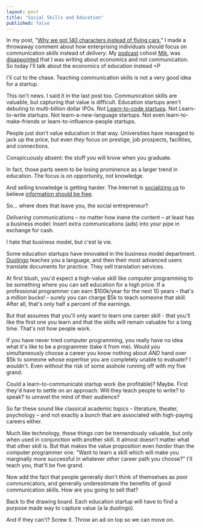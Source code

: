 ```yaml
---
layout: post
title: "Social Skills and Education"
published: false
---
```


In my post, "[Why we got 140 characters instead of flying cars][flying cars]," I made a throwaway comment about how enterprising individuals should focus on communication *skills* instead of *delivery*. My [podcast][bizvsdev] cohost [Mik][mik], was [disappointed][miks post] that I was writing about economics and not communication. So today I'll talk about the economics of education instead =P

I'll cut to the chase. Teaching communication skills is not a very good idea for a startup. 

This isn't news. I said it in the last post too. Communication skills are valuable, but capturing that value is difficult. Education startups aren't debuting to multi-billion dollar IPOs. Not [Learn-to-code startups][kahn academy]. Not Learn-to-write startups. Not learn-a-new-language startups. Not even learn-to-make-friends or learn-to-influence-people startups.

People just don't value education in that way. Universities have managed to jack up the price, but even *they* focus on prestige, job prospects, facilities, and connections.

Conspicuously absent: the stuff you will know when you graduate.

In fact, those parts seem to be losing prominence as a larger trend in education. The focus is on opportunity, not knowledge.

And selling knowledge is getting harder. The Internet is [socializing us][melting asphalt] to believe [information should be free][information wants to be free].

So… where does that leave you, the social entrepreneur?

*Delivering* communications – no matter how inane the content – at least has a business model: Insert extra communications (ads) into your pipe in exchange for cash.

I hate that business model, but c'est la vie.

Some education startups have innovated in the business model department. [Duolingo][duolingo] teaches you a language, and then their most advanced users translate documents for practice. They sell translation services.

At first blush, you'd expect a high-value skill like computer programming to be something where you can sell education for a high price. If a professional programmer can earn $100k/year for the next 10 years – that's a *million* bucks! – surely you can charge $5k to teach someone that skill. After all, that's only half a percent of the earnings.

But that assumes that you'll only want to learn one career skill - that you'll like the first one you learn and that the skills will remain valuable for a long time. That's not how people work.

If you have never tried computer programming, you really have no idea what it's like to be a programmer (take it from me). Would *you* simultaneously choose a career you know nothing about *AND* hand over $5k to someone whose expertise you are completely unable to evaluate? I wouldn't. Even *without* the risk of some asshole running off with my five grand.

Could a learn-to-communicate startup work (be profitable)? Maybe. First they'd have to settle on an approach. Will they teach people to write? to speak? to unravel the mind of their audience?

So far these sound like classical academic topics – literature, theater, psychology – and not exactly a bunch that are associated with high-paying careers either.

Much like technology, these things *can* be tremendously valuable, but only when used in conjunction with another skill. It almost doesn't matter what that other skill is. But that makes the value proposition even *harder* than the computer programmer one. "Want to learn a skill which will make you marginally more successful in whatever *other* career path you choose?" I'll teach you, that'll be five grand.

Now add the fact that people generally don't think of themselves as poor communicators, and generally underestimate the benefits of good communication skills. How are you going to sell that?

Back to the drawing board. Each education startup will have to find a purpose made way to capture value (a la duolingo).

And if they can't? Screw it. Throw an ad on top so we can move on.

 [duolingo]: https://www.duolingo.com
 [bizvsdev]: http://www.bizvsdev.com
 [miks post]: http://mikhail.svbtle.com/140-character-vs-red-white-and-blue-space-jockeys
 [melting asphalt]: http://www.meltingasphalt.com/personhood-a-game-for-two-or-more-players/
 [mik]: https://twitter.com/MikPozin
 [kahn academy]: http://www.forbes.com/sites/michaelnoer/2012/11/02/one-man-one-computer-10-million-students-how-khan-academy-is-reinventing-education/
 [flying cars]: http://www.jiaaro.com/Why-we-got-140-characters-instead-of-flying-cars/
 [information wants to be free]: http://en.wikipedia.org/wiki/Information_wants_to_be_free
